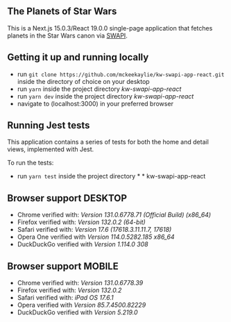 ## The Planets of Star Wars
This is a Next.js 15.0.3/React 19.0.0 single-page application that fetches planets in the Star Wars canon via [SWAPI](https://swapi.dev/).

## Getting it up and running locally
- run `git clone https://github.com/mckeekaylie/kw-swapi-app-react.git` inside the directory of choice on your desktop
- run `yarn` inside the project directory _kw-swapi-app-react_
- run `yarn dev` inside the project directory _kw-swapi-app-react_
- navigate to (localhost:3000) in your preferred browser

## Running Jest tests
This application contains a series of tests for both the home and detail views, implemented with Jest.

To run the tests:
- run `yarn test` inside the project directory * * kw-swapi-app-react

## Browser support DESKTOP
- Chrome
  verified with: _Version 131.0.6778.71 (Official Build) (x86_64)_
- Firefox
  verified with: _Version 132.0.2 (64-bit)_
- Safari
  verified with: _Version 17.6 (17618.3.11.11.7, 17618)_
- Opera One
  verified with _Version 114.0.5282.185 x86_64_
- DuckDuckGo
  verified with _Version 1.114.0 308_


## Browser support MOBILE
- Chrome
  verified with: _Version 131.0.6778.39_
- Firefox
  verified with: _Version 132.0.2_
- Safari
  verified with: _iPad OS 17.6.1_
- Opera
  verified with _Version 85.7.4500.82229_
- DuckDuckGo
  verified with _Version 5.219.0_
 
 
